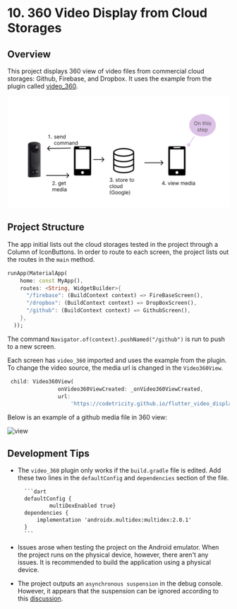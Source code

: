 # 10. 360 Video Display from Cloud Storages

## Overview

This project displays 360 view of video files from commercial cloud storages: Github, Firebase, and Dropbox. It uses the example from the plugin called [video_360](https://pub.dev/packages/video_360).

![structure](docs/structure.png)

## Project Structure

The app initial lists out the cloud storages tested in the project through a Column of IconButtons. In order to route to each screen, the project lists out the routes in the `main` method.

```dart
runApp(MaterialApp(
    home: const MyApp(),
    routes: <String, WidgetBuilder>{
      "/firebase": (BuildContext context) => FireBaseScreen(),
      "/dropbox": (BuildContext context) => DropBoxScreen(),
      "/github": (BuildContext context) => GithubScreen(),
    },
  ));
```

The command `Navigator.of(context).pushNamed("/github")` is run to push to a new screen. 

Each screen has `video_360` imported and uses the example from the plugin. To change the video source, the media url is changed in the `Video360View`. 

```dart
 child: Video360View(
                onVideo360ViewCreated: _onVideo360ViewCreated,
                url:
                    'https://codetricity.github.io/flutter_video_display/ageda.MP4',
```

Below is an example of a github media file in 360 view: 

![view](docs/githubnew.gif)

## Development Tips

* The `video_360` plugin only works if the `build.gradle` file is edited. Add these two lines in the `defaultConfig` and `dependencies` section of the file.

        ```dart
        defaultConfig {
                multiDexEnabled true}
        dependencies {
            implementation 'androidx.multidex:multidex:2.0.1'
        }
        ```

* Issues arose when testing the project on the Android emulator. When the project runs on the physical device, however, there aren't any issues. It is recommended to build the application using a physical device. 

* The project outputs an `asynchronous suspension` in the debug console. However, it appears that the suspension can be ignored according to this
[discussion](https://stackoverflow.com/questions/60658945/asynchronous-suspension-in-stacktrace-output-in-flutter).

